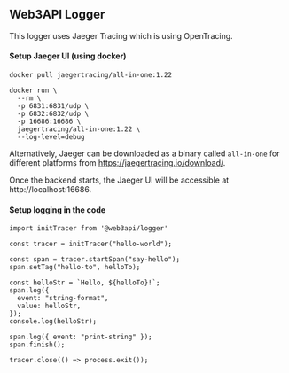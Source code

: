 ## Web3API Logger

This logger uses Jaeger Tracing which is using OpenTracing.

#### Setup Jaeger UI (using docker)

```
docker pull jaegertracing/all-in-one:1.22

docker run \
  --rm \
  -p 6831:6831/udp \
  -p 6832:6832/udp \
  -p 16686:16686 \
  jaegertracing/all-in-one:1.22 \
  --log-level=debug
```

Alternatively, Jaeger can be downloaded as a binary called `all-in-one` for different platforms from https://jaegertracing.io/download/.

Once the backend starts, the Jaeger UI will be accessible at http://localhost:16686.

#### Setup logging in the code

```
import initTracer from '@web3api/logger'

const tracer = initTracer("hello-world");

const span = tracer.startSpan("say-hello");
span.setTag("hello-to", helloTo);

const helloStr = `Hello, ${helloTo}!`;
span.log({
  event: "string-format",
  value: helloStr,
});
console.log(helloStr);

span.log({ event: "print-string" });
span.finish();

tracer.close(() => process.exit());
```
